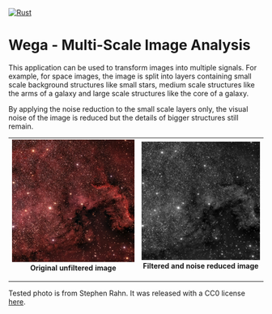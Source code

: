 [![Rust](https://github.com/visviva/wega/actions/workflows/rust.yml/badge.svg)](https://github.com/visviva/wega/actions/workflows/rust.yml)
# Wega - Multi-Scale Image Analysis

This application can be used to transform images into multiple signals. For example, for space images, the image is split into layers containing small scale background structures like small stars, medium scale structures like the arms of a galaxy and large scale structures like the core of a galaxy.

By applying the noise reduction to the small scale layers only, the visual noise of the image is reduced but the details of bigger structures still remain.

|![](assets/test.jpg)<br> Original unfiltered image |![](assets/noise-reduced.jpg)<br> Filtered and noise reduced image|
|:-:|:-:|

---
Tested photo is from Stephen Rahn. It was released with a CC0 license [here](https://negativespace.co/sky-starry-background/).
